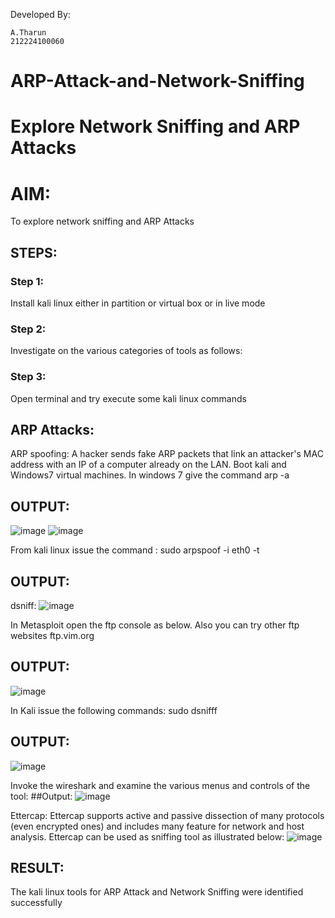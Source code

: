 Developed By:
```
A.Tharun
212224100060
```
# ARP-Attack-and-Network-Sniffing
# Explore Network Sniffing and ARP Attacks

# AIM:

To explore network sniffing and ARP Attacks

## STEPS:

### Step 1:

Install kali linux either in partition or virtual box or in live mode

### Step 2:

Investigate on the various categories of tools as follows:


### Step 3:
Open terminal and try execute some kali linux commands

## ARP Attacks:  
ARP spoofing: A hacker sends fake ARP packets that link an attacker's MAC address with an IP of a computer already on the LAN. 
Boot kali and Windows7 virtual machines.
In windows 7 give the command arp -a
## OUTPUT:
![image](https://github.com/user-attachments/assets/25e37f87-63c4-468c-ac81-73d30353ab24)
![image](https://github.com/user-attachments/assets/49c9a24a-a553-4748-8a7b-0a4ae925844e)


From kali linux issue the command :
sudo arpspoof -i eth0 -t <target system> <gateway>
## OUTPUT:
dsniff:
![image](https://github.com/user-attachments/assets/2888d36d-2cbe-4e69-af02-792e5edf80ab)

In Metasploit open the ftp console as below. Also you can try other ftp websites ftp.vim.org
## OUTPUT:
![image](https://github.com/user-attachments/assets/6d43dfaf-7c0c-4400-a9d8-bee318e73c21)

In Kali issue the following commands:
sudo dsnifff
## OUTPUT:
![image](https://github.com/user-attachments/assets/e241399c-4af2-41b5-b638-72a7f82861f0)

Invoke the wireshark and examine the various menus  and controls of the tool:
##Output:
![image](https://github.com/user-attachments/assets/2b25d109-0382-43c5-8764-8f345e2e772b)

Ettercap:
Ettercap supports active and passive dissection of many protocols (even encrypted ones) and includes many feature for network and host analysis. Ettercap can be used as sniffing tool as illustrated below:
![image](https://github.com/user-attachments/assets/24e467e9-6270-4c92-9dcf-ff37596f2ac5)


## RESULT:
The kali linux tools for ARP Attack and Network Sniffing were identified successfully
